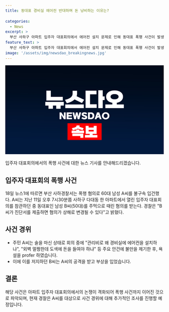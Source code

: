 ```yaml
---
title: 동대표 경비실 에어컨 반대하며 돈 낭비하는 이유는?

categories:
  - News
excerpt: >
  부산 사하구 아파트 입주자 대표회의에서 에어컨 설치 문제로 인해 동대표 폭행 사건이 발생했다. 주민 A씨는 동대표의 결정에 반대하며 욕설을 퍼부었고, 이에 남성 B씨가 A씨를 달래다가 A씨에게 폭행당했다. 경찰은 A씨를 불구속 입건했으며, B씨가 진단서를 제출하면 혐의가 상해로 변경될 수 있다고 전했다. 클릭해서 전문을 읽어보세요!
feature_text: >
  부산 사하구 아파트 입주자 대표회의에서 에어컨 설치 문제로 인해 동대표 폭행 사건이 발생했다. 주민 A씨는 동대표의 결정에 반대하며 욕설을 퍼부었고, 이에 남성 B씨가 A씨를 달래다가 A씨에게 폭행당했다. 경찰은 A씨를 불구속 입건했으며, B씨가 진단서를 제출하면 혐의가 상해로 변경될 수 있다고 전했다. 클릭해서 전문을 읽어보세요!
image: '/assets/img/newsdao_breakingnews.jpg'
---
```


<p><img src="/assets/img/newsdao_breakingnews.jpg" alt="koreaapp 속보" /></p>

<p>입주자 대표회의에서의 폭행 사건에 대한 뉴스 기사를 안내해드리겠습니다.</p>

<h2 data-ke-size="size26">입주자 대표회의 폭행 사건</h2>

<p data-ke-size="size16">18일 뉴스1에 따르면 부산 사하경찰서는 폭행 혐의로 60대 남성 A씨를 불구속 입건했다. A씨는 지난 11일 오후 7시30분쯤 사하구 다대동 한 아파트에서 열린 입주자 대표회의를 참관하던 중 동대표인 남성 B씨(50대)를 주먹으로 때린 혐의를 받는다. 경찰은 "B씨가 진단서를 제출하면 혐의가 상해로 변경될 수 있다"고 밝혔다.</p>

<h2 data-ke-size="size26">사건 경위</h2>

<ul>
  <li>주민 A씨는 술을 마신 상태로 회의 중에 "관리비로 왜 경비실에 에어컨을 설치하냐", "외벽 멀쩡한데 도색에 돈을 들여야 하냐" 등 주요 안건에 불만을 제기한 후, 욕설을 profer 하였습니다.</li>
  <li>이에 이를 저지하던 B씨는 A씨의 공격을 받고 부상을 입었습니다.</li>
</ul>

<h2 data-ke-size="size26">결론</h2>

<p data-ke-size="size16">해당 사건은 아파트 입주자 대표회의에서의 논쟁이 격화되어 폭행 사건까지 이어진 것으로 파악되며, 현재 경찰은 A씨를 대상으로 사건 경위에 대해 추가적인 조사를 진행할 예정입니다.</p>

